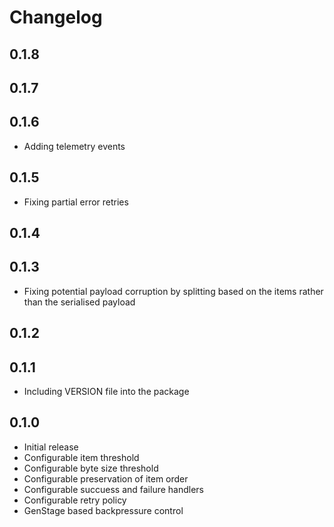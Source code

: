 # Changelog

## 0.1.8


## 0.1.7


## 0.1.6
* Adding telemetry events

## 0.1.5
* Fixing partial error retries

## 0.1.4


## 0.1.3
* Fixing potential payload corruption by splitting based on the items rather than the serialised payload

## 0.1.2


## 0.1.1
* Including VERSION file into the package

## 0.1.0
* Initial release
* Configurable item threshold
* Configurable byte size threshold
* Configurable preservation of item order
* Configurable succuess and failure handlers
* Configurable retry policy
* GenStage based backpressure control
